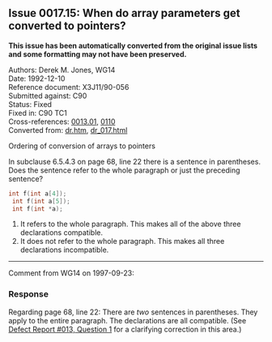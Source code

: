 ## Issue 0017.15: When do array parameters get converted to pointers?

**This issue has been automatically converted from the original issue lists and some formatting may not have been preserved.**

Authors: Derek M. Jones, WG14  
Date: 1992-12-10  
Reference document: X3J11/90-056  
Submitted against: C90  
Status: Fixed  
Fixed in: C90 TC1  
Cross-references: [0013.01](../c90/issue0013.01.md), [0110](../c90/issue0110.md)  
Converted from: [dr.htm](https://www.open-std.org/jtc1/sc22/wg14/www/docs/dr.htm), [dr_017.html](https://www.open-std.org/jtc1/sc22/wg14/www/docs/dr_017.html)

Ordering of conversion of arrays to pointers

In subclause 6.5.4.3 on page 68, line 22 there is a sentence in parentheses.
Does the sentence refer to the whole paragraph or just the preceding sentence?

```c
int f(int a[4]);
 int f(int a[5]);
 int f(int *a);
```

1. It refers to the whole paragraph. This makes all of the above three declarations compatible.
2. It does not refer to the whole paragraph. This makes all three declarations incompatible.

---

Comment from WG14 on 1997-09-23:

### Response

Regarding page 68, line 22: There are *two* sentences in parentheses. They apply
to the entire paragraph. The declarations are all compatible. (See [Defect
Report #013, Question 1](../c90/issue0013.01.md) for a clarifying correction in this
area.)
